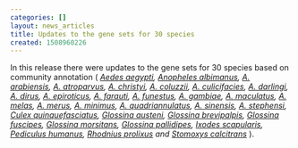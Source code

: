 ```yaml
---
categories: []
layout: news_articles
title: Updates to the gene sets for 30 species
created: 1508960226
---
```

<p>In this release there were updates to the gene sets for 30 species based on community annotation ( <i>
<a href="https://www.vectorbase.org/organisms/aedes-aegypti">Aedes aegypti</a>, 
<a href="https://www.vectorbase.org/organisms/anopheles-albimanus">Anopheles albimanus</a>, 
<a href="https://www.vectorbase.org/organisms/anopheles-arabiensis">A. arabiensis</a>, 
<a href="https://www.vectorbase.org/organisms/anopheles-atroparvus">A. atroparvus</a>, 
<a href="https://www.vectorbase.org/organisms/anopheles-christyi">A. christyi</a>, 
<a href="https://www.vectorbase.org/organisms/anopheles-coluzzii">A. coluzzii</a>, 
<a href="https://www.vectorbase.org/organisms/anopheles-culicifacies">A. culicifacies</a>, 
<a href="https://www.vectorbase.org/organisms/anopheles-darlingi">A. darlingi</a>, 
<a href="https://www.vectorbase.org/organisms/anopheles-dirus">A. dirus</a>, 
<a href="https://www.vectorbase.org/organisms/anopheles-epiroticus">A. epiroticus</a>, 
<a href="https://www.vectorbase.org/organisms/anopheles-farauti">A. farauti</a>, 
<a href="https://www.vectorbase.org/organisms/anopheles-funestus">A. funestus</a>, 
<a href="https://www.vectorbase.org/organisms/anopheles-gambiae">A. gambiae</a>, 
<a href="https://www.vectorbase.org/organisms/anopheles-maculatus">A. maculatus</a>, 
<a href="https://www.vectorbase.org/organisms/anopheles-melas">A. melas</a>, 
<a href="https://www.vectorbase.org/organisms/anopheles-merus">A. merus</a>, 
<a href="https://www.vectorbase.org/organisms/anopheles-minimus">A. minimus</a>, 
<a href="https://www.vectorbase.org/organisms/anopheles-quadriannulatus">A. quadriannulatus</a>, 
<a href="https://www.vectorbase.org/organisms/anopheles-sinensis">A. sinensis</a>, 
<a href="https://www.vectorbase.org/organisms/anopheles-stephensi">A. stephensi</a>, 
<a href="https://www.vectorbase.org/organisms/culex-quinquefasciatus">Culex quinquefasciatus</a>, 
<a href="https://www.vectorbase.org/organisms/glossina-austeni">Glossina austeni</a>, 
<a href="https://www.vectorbase.org/organisms/glossina-brevipalpis">Glossina brevipalpis</a>, 
<a href="https://www.vectorbase.org/organisms/glossina-fuscipes">Glossina fuscipes</a>, 
<a href="https://www.vectorbase.org/organisms/glossina-morsitans">Glossina morsitans</a>, 
<a href="https://www.vectorbase.org/organisms/glossina-pallidipes">Glossina pallidipes</a>, 
<a href="https://www.vectorbase.org/organisms/ixodes-scapularis">Ixodes scapularis</a>, 
<a href="https://www.vectorbase.org/organisms/pediculus-humanus">Pediculus humanus</a>, 
<a href="https://www.vectorbase.org/organisms/rhodnius-prolixus">Rhodnius prolixus</a> and 
<a href="https://www.vectorbase.org/organisms/stomoxys-calcitrans">Stomoxys calcitrans</a> </i>).
